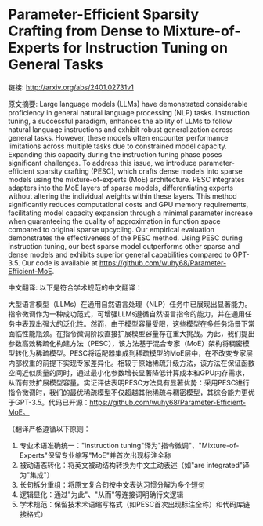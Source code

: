 # Parameter-Efficient Sparsity Crafting from Dense to Mixture-of-Experts for Instruction Tuning on General Tasks

链接: http://arxiv.org/abs/2401.02731v1

原文摘要:
Large language models (LLMs) have demonstrated considerable proficiency in
general natural language processing (NLP) tasks. Instruction tuning, a
successful paradigm, enhances the ability of LLMs to follow natural language
instructions and exhibit robust generalization across general tasks. However,
these models often encounter performance limitations across multiple tasks due
to constrained model capacity. Expanding this capacity during the instruction
tuning phase poses significant challenges. To address this issue, we introduce
parameter-efficient sparsity crafting (PESC), which crafts dense models into
sparse models using the mixture-of-experts (MoE) architecture. PESC integrates
adapters into the MoE layers of sparse models, differentiating experts without
altering the individual weights within these layers. This method significantly
reduces computational costs and GPU memory requirements, facilitating model
capacity expansion through a minimal parameter increase when guaranteeing the
quality of approximation in function space compared to original sparse
upcycling. Our empirical evaluation demonstrates the effectiveness of the PESC
method. Using PESC during instruction tuning, our best sparse model outperforms
other sparse and dense models and exhibits superior general capabilities
compared to GPT-3.5. Our code is available at
https://github.com/wuhy68/Parameter-Efficient-MoE.

中文翻译:
以下是符合学术规范的中文翻译：

大型语言模型（LLMs）在通用自然语言处理（NLP）任务中已展现出显著能力。指令微调作为一种成功范式，可增强LLMs遵循自然语言指令的能力，并在通用任务中表现出强大的泛化性。然而，由于模型容量受限，这些模型在多任务场景下常面临性能瓶颈。在指令微调阶段直接扩展模型容量存在重大挑战。为此，我们提出参数高效稀疏化构建方法（PESC），该方法基于混合专家（MoE）架构将稠密模型转化为稀疏模型。PESC将适配器集成到稀疏模型的MoE层中，在不改变专家层内部权重的前提下实现专家差异化。相较于原始稀疏升级方法，该方法在保证函数空间近似质量的同时，通过最小化参数增长显著降低计算成本和GPU内存需求，从而有效扩展模型容量。实证评估表明PESC方法具有显著优势：采用PESC进行指令微调时，我们的最优稀疏模型不仅超越其他稀疏与稠密模型，其综合能力更优于GPT-3.5。代码已开源：https://github.com/wuhy68/Parameter-Efficient-MoE。

（翻译严格遵循以下原则：
1. 专业术语准确统一："instruction tuning"译为"指令微调"、"Mixture-of-Experts"保留专业缩写"MoE"并首次出现标注全称
2. 被动语态转化：将英文被动结构转换为中文主动表述（如"are integrated"译为"集成"）
3. 长句拆分重组：将原文复合句按中文表达习惯分解为多个短句
4. 逻辑显化：通过"为此"、"从而"等连接词明确行文逻辑
5. 学术规范：保留技术术语缩写格式（如PESC首次出现标注全称）和代码库链接格式）
